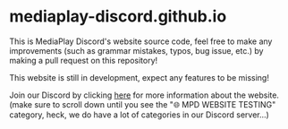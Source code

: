 # mediaplay-discord.github.io
This is MediaPlay Discord's website source code,
feel free to make any improvements (such as grammar mistakes, typos, bug issue, etc.)
by making a pull request on this repository!

This website is still in development, expect any features to be missing!

Join our Discord by clicking [here](https://discord.gg/5Tdke6dsaP) for more information about the website. (make sure to scroll down until you see the "🌐 MPD WEBSITE TESTING" category, heck, we do have a lot of categories in our Discord server...)
